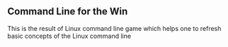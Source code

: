 ## Command Line for the Win

This is the result of Linux command line game
which helps one to refresh basic concepts of the
Linux command line
